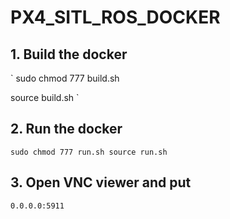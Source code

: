 # PX4_SITL_ROS_DOCKER

## 1. Build the docker

`
sudo chmod 777 build.sh

source build.sh
`

## 2. Run the docker

`
sudo chmod 777 run.sh
source run.sh
`

## 3. Open VNC viewer and put
`
0.0.0.0:5911
`

